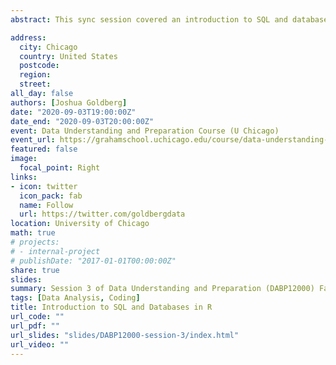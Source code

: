 ```yaml
---
abstract: This sync session covered an introduction to SQL and databases with R. The main SQL concepts consider only single table operations using Data Manipulation Language (DML) in SQL. dbplyr, an R database backend, is also touched on and compared to SQL.

address:
  city: Chicago
  country: United States
  postcode: 
  region: 
  street: 
all_day: false
authors: [Joshua Goldberg]
date: "2020-09-03T19:00:00Z"
date_end: "2020-09-03T20:00:00Z"
event: Data Understanding and Preparation Course (U Chicago)
event_url: https://grahamschool.uchicago.edu/course/data-understanding-and-preparation
featured: false
image:
  focal_point: Right
links:
- icon: twitter
  icon_pack: fab
  name: Follow
  url: https://twitter.com/goldbergdata
location: University of Chicago
math: true
# projects:
# - internal-project
# publishDate: "2017-01-01T00:00:00Z"
share: true
slides: 
summary: Session 3 of Data Understanding and Preparation (DABP12000) Fall 2020 (U Chicago).
tags: [Data Analysis, Coding]
title: Introduction to SQL and Databases in R
url_code: ""
url_pdf: ""
url_slides: "slides/DABP12000-session-3/index.html"
url_video: ""
---
```

